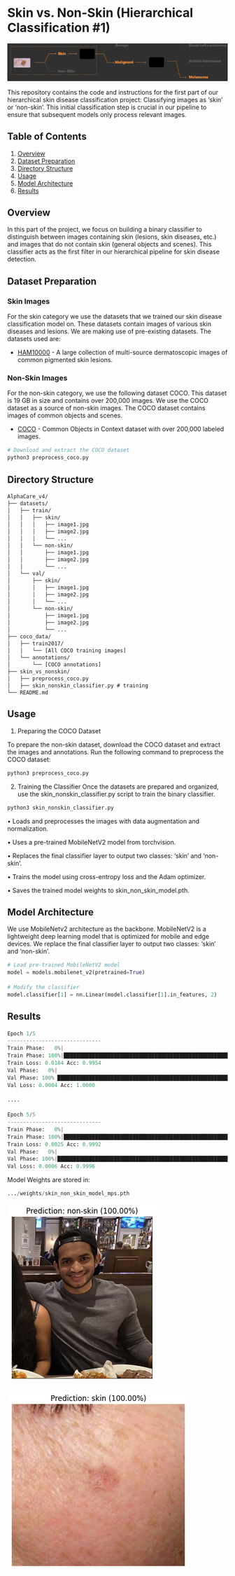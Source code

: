 # Skin vs. Non-Skin (Hierarchical Classification #1)

![](../ui/hierarchial_1.png)


This repository contains the code and instructions for the first part of our hierarchical skin disease classification project: Classifying images as ‘skin’ or ‘non-skin’. This initial classification step is crucial in our pipeline to ensure that subsequent models only process relevant images.

## Table of Contents
1. [Overview](#overview)
2. [Dataset Preparation](#dataset)
3. [Directory Structure](#structure)
4. [Usage](#usage)
5. [Model Architecture](#models)
6. [Results](#results)

## Overview <a name="overview"></a>

In this part of the project, we focus on building a binary classifier to distinguish between images containing skin (lesions, skin diseases, etc.) and images that do not contain skin (general objects and scenes). This classifier acts as the first filter in our hierarchical pipeline for skin disease detection.

## Dataset Preparation <a name="dataset"></a>

### Skin Images
For the skin category we use the datasets that we trained our skin disease classification model on. These datasets contain images of various skin diseases and lesions. We are making use of pre-existing datasets. The datasets used are:
- [HAM10000](https://dataverse.harvard.edu/dataset.xhtml?persistentId=doi:10.7910/DVN/DBW86T) - A large collection of multi-source dermatoscopic images of common pigmented skin lesions.

### Non-Skin Images
For the non-skin category, we use the following dataset COCO. This dataset is 19 GB in size and contains over 200,000 images. We use the COCO dataset as a source of non-skin images. The COCO dataset contains images of common objects and scenes.
- [COCO](https://cocodataset.org/#home) - Common Objects in Context dataset with over 200,000 labeled images.

```python
# Download and extract the COCO dataset
python3 preprocess_coco.py
```

## Directory Structure <a name="structure"></a>

```
AlphaCare_v4/
├── datasets/
│   ├── train/
│   │   ├── skin/
│   │   │   ├── image1.jpg
│   │   │   ├── image2.jpg
│   │   │   └── ...
│   │   └── non-skin/
│   │       ├── image1.jpg
│   │       ├── image2.jpg
│   │       └── ...
│   └── val/
│       ├── skin/
│       │   ├── image1.jpg
│       │   ├── image2.jpg
│       │   └── ...
│       └── non-skin/
│           ├── image1.jpg
│           ├── image2.jpg
│           └── ...
├── coco_data/
│   ├── train2017/
│   │   └── [All COCO training images]
│   └── annotations/
│       └── [COCO annotations]
├── skin_vs_nonskin/
│   ├── preprocess_coco.py
│   ├── skin_nonskin_classifier.py # training
└── README.md
```

## Usage <a name="usage"></a>

1. Preparing the COCO Dataset

To prepare the non-skin dataset, download the COCO dataset and extract the images and annotations. Run the following command to preprocess the COCO dataset:

```python
python3 preprocess_coco.py
```

2. Training the Classifier
Once the datasets are prepared and organized, use the skin_nonskin_classifier.py script to train the binary classifier.

```python
python3 skin_nonskin_classifier.py
```
•	Loads and preprocesses the images with data augmentation and normalization.

•	Uses a pre-trained MobileNetV2 model from torchvision.

•	Replaces the final classifier layer to output two classes: ‘skin’ and ‘non-skin’.

•	Trains the model using cross-entropy loss and the Adam optimizer.

•	Saves the trained model weights to skin_non_skin_model.pth.

## Model Architecture <a name="models"></a>

We use MobileNetv2 architecture as the backbone. MobileNetV2 is a lightweight deep learning model that is optimized for mobile and edge devices. We replace the final classifier layer to output two classes: ‘skin’ and ‘non-skin’.

```python
# Load pre-trained MobileNetV2 model
model = models.mobilenet_v2(pretrained=True)

# Modify the classifier
model.classifier[1] = nn.Linear(model.classifier[1].in_features, 2)
```

## Results <a name="results"></a>

```python
Epoch 1/5
------------------------------
Train Phase:   0%|                                                                                                                 | 0/202 [00:00<?, ?batch/s]Using MPS (Metal Performance Shaders) 
Train Phase: 100%|███████████████████████████████████████████████████████████████████████████████████████████| 202/202 [01:40<00:00,  2.01batch/s, loss=0.204]
Train Loss: 0.0184 Acc: 0.9954
Val Phase:   0%|                                                                                                                    | 0/40 [00:00<?, ?batch/s]Using MPS (Metal Performance Shaders)
Val Phase: 100% █████████████████████████████████████████████████████████████████████████████████████████████| 40/40 [00:30<00:00,  1.33batch/s, loss=4.83e-5]
Val Loss: 0.0004 Acc: 1.0000

....

Epoch 5/5
------------------------------
Train Phase:   0%|                                                                                                                 | 0/202 [00:00<?, ?batch/s]Using MPS (Metal Performance Shaders) 
Train Phase: 100%|█████████████████████████████████████████████████████████████████████████████████████████| 202/202 [01:39<00:00,  2.03batch/s, loss=1.29e-5]
Train Loss: 0.0025 Acc: 0.9992
Val Phase:   0%|                                                                                                                    | 0/40 [00:00<?, ?batch/s]Using MPS (Metal Performance Shaders) 
Val Phase: 100%|█████████████████████████████████████████████████████████████████████████████████████████████| 40/40 [00:30<00:00,  1.32batch/s, loss=1.89e-7]
Val Loss: 0.0006 Acc: 0.9996
```

Model Weights are stored in:
```python
.../weights/skin_non_skin_model_mps.pth
```

![](../ui/skin_nonskin_pred_1.png)

![](../ui/pred_2.png)